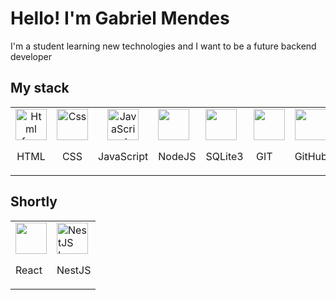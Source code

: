 # Hello! I'm Gabriel Mendes

<p>I'm a student learning new technologies and I want to be a future backend developer</p>

## My stack

<table>
  <tr>
    <td align="center">
      <img src="https://cdn-icons-png.flaticon.com/512/1051/1051277.png" width="50" height="50" alt="Html free icon" title="Html free icon">
      <br>
      <p>HTML</p>
    </td>
    <td align="center">
      <img src="https://cdn-icons-png.flaticon.com/512/732/732190.png" width="50" height="50" alt="Css" title="" class="img-small">
      <br>
      <p>CSS</p>
    </td>
    <td align="center">
      <img src="https://cdn-icons-png.flaticon.com/512/5968/5968292.png" width="50" height="50" alt="JavaScript" title="" class="img-small">
      <br>
      <p>JavaScript</p>
    </td>
    <td>
      <img src="https://cdn-icons-png.flaticon.com/512/919/919825.png" width="50" height="50" alt="" title="" class="img-small">
      <p>NodeJS</p>
    </td>
    <td>
      <img src="https://cdn-icons-png.flaticon.com/512/9544/9544010.png" width="50" height="50" alt="" title="" class="img-small">
      <p>SQLite3</p>
    </td>
    <td><img src="https://cdn-icons-png.flaticon.com/512/10910/10910569.png" width="50" height="50" alt="" title="" class="img-small">
      <p>&zwnj; GIT</p>
    </td>
    <td>
      <img src="https://cdn-icons-png.flaticon.com/512/733/733553.png" width="50" height="50" alt="" title="" class="img-small">
      <p>GitHub</p>
    </td>
    <td>
      <img src="https://cdn-icons-png.flaticon.com/512/6124/6124995.png" width="50" height="50" alt="" title="" class="img-small">
      <p>Linux</p>
    </td>
  </tr>
</table>

## Shortly

<table>
  <tr>
    <td>
      <img src="https://cdn-icons-png.flaticon.com/512/919/919851.png" width="50" height="50" alt="" title="" class="img-small">
      <p>React</p>
    </td>
    <td>
      <img src="https://nestjs.com/img/logo-small.svg" alt="NestJS Logo" width="50" height="50">
      <p>NestJS</p>
    </td>
  </tr>
</table>
